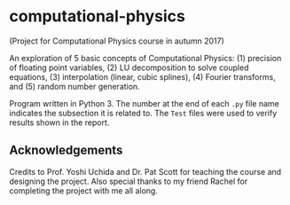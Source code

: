 # computational-physics
(Project for Computational Physics course in autumn 2017)

An exploration of 5 basic concepts of Computational Physics: (1) precision of floating point variables, (2) LU decomposition to solve coupled equations, (3) interpolation (linear, cubic splines), (4) Fourier transforms, and (5) random number generation.

Program written in Python 3. The number at the end of each ```.py``` file name indicates the subsection it is related to. The ```Test``` files were used to verify results shown in the report.

## Acknowledgements
Credits to Prof. Yoshi Uchida and Dr. Pat Scott for teaching the course and designing the project. Also special thanks to my friend Rachel for completing the project with me all along.
